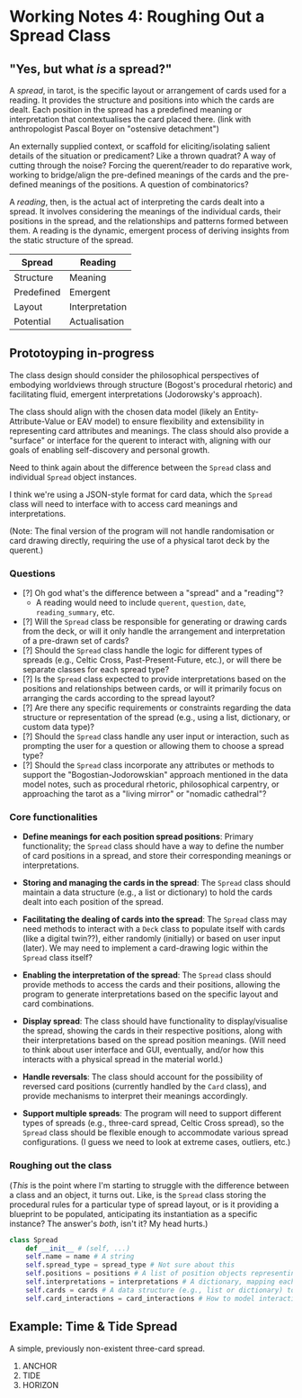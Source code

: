 # Working Notes 4: Roughing Out a Spread Class

## "Yes, but what _is_ a spread?"

A _spread_, in tarot, is the specific layout or arrangement of cards used for a reading. It provides the structure and positions into which the cards are dealt. Each position in the spread has a predefined meaning or interpretation that contextualises the card placed there. (link with anthropologist Pascal Boyer on "ostensive detachment")

An externally supplied context, or scaffold for eliciting/isolating salient details of the situation or predicament? Like a thrown quadrat? A way of cutting through the noise? Forcing the querent/reader to do reparative work, working to bridge/align the pre-defined meanings of the cards and the pre-defined meanings of the positions. A question of combinatorics?

A _reading_, then, is the actual act of interpreting the cards dealt into a spread. It involves considering the meanings of the individual cards, their positions in the spread, and the relationships and patterns formed between them. A reading is the dynamic, emergent process of deriving insights from the static structure of the spread.

| Spread     | Reading          |
| ---------- | ---------------- |
| Structure  | Meaning          |
| Predefined | Emergent         |
| Layout     | Interpretation   |
| Potential  | Actualisation    |

## Prototoyping in-progress

The class design should consider the philosophical perspectives of embodying worldviews through structure (Bogost's procedural rhetoric) and facilitating fluid, emergent interpretations (Jodorowsky's approach).

The class should align with the chosen data model (likely an Entity-Attribute-Value or EAV model) to ensure flexibility and extensibility in representing card attributes and meanings. The class should also provide a "surface" or interface for the querent to interact with, aligning with our goals of enabling self-discovery and personal growth.

Need to think again about the difference between the `Spread` class and individual `Spread` object instances.

I think we're using a JSON-style format for card data, which the `Spread` class will need to interface with to access card meanings and interpretations.

(Note: The final version of the program will not handle randomisation or card drawing directly, requiring the use of a physical tarot deck by the querent.)

### Questions

- [?] Oh god what's the difference between a "spread" and a "reading"?
    - A reading would need to include `querent`, `question`, `date`, `reading_summary`, etc.
- [?] Will the `Spread` class be responsible for generating or drawing cards from the deck, or will it only handle the arrangement and interpretation of a pre-drawn set of cards?
- [?] Should the `Spread` class handle the logic for different types of spreads (e.g., Celtic Cross, Past-Present-Future, etc.), or will there be separate classes for each spread type?
- [?] Is the `Spread` class expected to provide interpretations based on the positions and relationships between cards, or will it primarily focus on arranging the cards according to the spread layout?
- [?] Are there any specific requirements or constraints regarding the data structure or representation of the spread (e.g., using a list, dictionary, or custom data type)?
- [?] Should the `Spread` class handle any user input or interaction, such as prompting the user for a question or allowing them to choose a spread type?
- [?] Should the `Spread` class incorporate any attributes or methods to support the "Bogostian-Jodorowskian" approach mentioned in the data model notes, such as procedural rhetoric, philosophical carpentry, or approaching the tarot as a "living mirror" or "nomadic cathedral"?

### Core functionalities

- **Define meanings for each position spread positions**: Primary functionality; the `Spread` class should have a way to define the number of card positions in a spread, and store their corresponding meanings or interpretations.

- **Storing and managing the cards in the spread**: The `Spread` class should maintain a data structure (e.g., a list or dictionary) to hold the cards dealt into each position of the spread.

- **Facilitating the dealing of cards into the spread**: The `Spread` class may need methods to interact with a `Deck` class to populate itself with cards (like a digital twin??), either randomly (initially) or based on user input (later). We may need to implement a card-drawing logic within the `Spread` class itself?

- **Enabling the interpretation of the spread**: The `Spread` class should provide methods to access the cards and their positions, allowing the program to generate interpretations based on the specific layout and card combinations.

- **Display spread**: The class should have functionality to display/visualise the spread, showing the cards in their respective positions, along with their interpretations based on the spread position meanings. (Will need to think about user interface and GUI, eventually, and/or how this interacts with a physical spread in the material world.)

- **Handle reversals**: The class should account for the possibility of reversed card positions (currently handled by the `Card` class), and provide mechanisms to interpret their meanings accordingly.

- **Support multiple spreads**: The program will need to support different types of spreads (e.g., three-card spread, Celtic Cross spread), so the `Spread` class should be flexible enough to accommodate various spread configurations. (I guess we need to look at extreme cases, outliers, etc.)

### Roughing out the class

(_This_ is the point where I'm starting to struggle with the difference between a class and an object, it turns out. Like, is the `Spread` class storing the procedural rules for a particular type of spread layout, or is it providing a blueprint to be populated, anticipating its instantiation as a specific instance? The answer's _both_, isn't it? My head hurts.)

```Python
class Spread
    def __init__ # (self, ...)
    self.name = name # A string
    self.spread_type = spread_type # Not sure about this
    self.positions = positions # A list of position objects representing the layout of the spread. Each position should have its own attributes like name and meanings (keywords, description?). Is a position an entity, rather than an attribute?
    self.interpretations = interpretations # A dictionary, mapping each position to its meaning or interpretation?
    self.cards = cards # A data structure (e.g., list or dictionary) to store the cards dealt into the spread; the core attribute that holds the spread's content
    self.card_interactions = card_interactions # How to model interactions between cards based on their positions?

```

## Example: Time & Tide Spread

A simple, previously non-existent three-card spread.

1. ANCHOR
2. TIDE
3. HORIZON